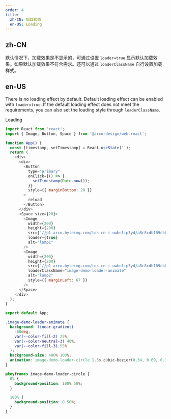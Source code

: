 ```yaml
---
order: 4
title:
  zh-CN: 加载状态
  en-US: Loading
---
```


## zh-CN

默认情况下，加载效果是不显示的，可通过设置 `loader=true` 显示默认加载效果。如果默认加载效果不符合需求。还可以通过 `loaderClassName` 自行设置加载样式。

## en-US

There is no loading effect by default. Default loading effect can be enabled with `loader=true`. If the default loading effect does not meet the requirements, you can also set the loading style through `loaderClassName`.

Loading

```js
import React from 'react';
import { Image, Button, Space } from '@arco-design/web-react';

function App() {
  const [timestamp, setTimestamp] = React.useState('');
  return (
    <div>
      <div>
        <Button
          type="primary"
          onClick={() => {
            setTimestamp(Date.now());
          }}
          style={{ marginBottom: 20 }}
        >
          reload
        </Button>
      </div>
      <Space size={20}>
        <Image
          width={200}
          height={200}
          src={`//p1-arco.byteimg.com/tos-cn-i-uwbnlip3yd/a8c8cdb109cb051163646151a4a5083b.png~tplv-uwbnlip3yd-webp.webp?timestamp=${timestamp}`}
          loader={true}
          alt="lamp1"
        />
        <Image
          width={200}
          height={200}
          src={`//p1-arco.byteimg.com/tos-cn-i-uwbnlip3yd/a8c8cdb109cb051163646151a4a5083b.png~tplv-uwbnlip3yd-webp.webp?timestamp=${timestamp}`}
          loaderClassName="image-demo-loader-animate"
          alt="lamp2"
          style={{ marginLeft: 67 }}
        />
      </Space>
    </div>
  );
}

export default App;
```

```css
.image-demo-loader-animate {
  background: linear-gradient(
    -60deg,
    var(--color-fill-2) 25%,
    var(--color-neutral-3) 40%,
    var(--color-fill-3) 55%
  );
  background-size: 400% 100%;
  animation: image-demo-loader-circle 1.5s cubic-bezier(0.34, 0.69, 0.1, 1) infinite;
}

@keyframes image-demo-loader-circle {
  0% {
    background-position: 100% 50%;
  }

  100% {
    background-position: 0 50%;
  }
}
```
